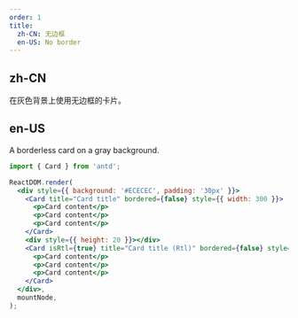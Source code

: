 ```yaml
---
order: 1
title:
  zh-CN: 无边框
  en-US: No border
---
```


## zh-CN

在灰色背景上使用无边框的卡片。

## en-US

A borderless card on a gray background.

```jsx
import { Card } from 'antd';

ReactDOM.render(
  <div style={{ background: '#ECECEC', padding: '30px' }}>
    <Card title="Card title" bordered={false} style={{ width: 300 }}>
      <p>Card content</p>
      <p>Card content</p>
      <p>Card content</p>
    </Card>
    <div style={{ height: 20 }}></div>
    <Card isRtl={true} title="Card title (Rtl)" bordered={false} style={{ width: 300 }}>
      <p>Card content</p>
      <p>Card content</p>
      <p>Card content</p>
    </Card>
  </div>,
  mountNode,
);
```

